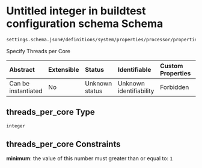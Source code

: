 # Untitled integer in buildtest configuration schema Schema

```txt
settings.schema.json#/definitions/system/properties/processor/properties/threads_per_core
```

Specify Threads per Core

| Abstract            | Extensible | Status         | Identifiable            | Custom Properties | Additional Properties | Access Restrictions | Defined In                                                                  |
| :------------------ | :--------- | :------------- | :---------------------- | :---------------- | :-------------------- | :------------------ | :-------------------------------------------------------------------------- |
| Can be instantiated | No         | Unknown status | Unknown identifiability | Forbidden         | Allowed               | none                | [settings.schema.json*](../out/settings.schema.json "open original schema") |

## threads_per_core Type

`integer`

## threads_per_core Constraints

**minimum**: the value of this number must greater than or equal to: `1`

